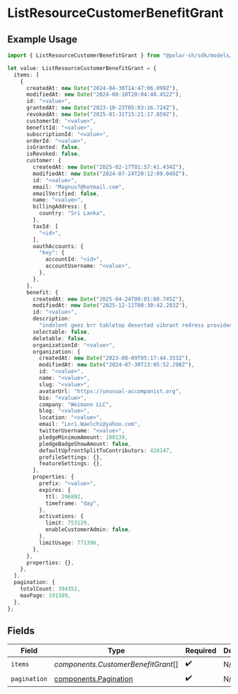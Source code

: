 # ListResourceCustomerBenefitGrant

## Example Usage

```typescript
import { ListResourceCustomerBenefitGrant } from "@polar-sh/sdk/models/components";

let value: ListResourceCustomerBenefitGrant = {
  items: [
    {
      createdAt: new Date("2024-04-30T14:47:06.099Z"),
      modifiedAt: new Date("2024-08-10T20:04:48.452Z"),
      id: "<value>",
      grantedAt: new Date("2023-10-23T05:03:16.724Z"),
      revokedAt: new Date("2025-01-31T15:21:17.859Z"),
      customerId: "<value>",
      benefitId: "<value>",
      subscriptionId: "<value>",
      orderId: "<value>",
      isGranted: false,
      isRevoked: false,
      customer: {
        createdAt: new Date("2025-02-17T01:57:41.434Z"),
        modifiedAt: new Date("2024-07-24T20:12:09.049Z"),
        id: "<value>",
        email: "Magnus7@hotmail.com",
        emailVerified: false,
        name: "<value>",
        billingAddress: {
          country: "Sri Lanka",
        },
        taxId: [
          "<id>",
        ],
        oauthAccounts: {
          "key": {
            accountId: "<id>",
            accountUsername: "<value>",
          },
        },
      },
      benefit: {
        createdAt: new Date("2025-04-24T09:01:08.745Z"),
        modifiedAt: new Date("2025-12-11T00:30:42.283Z"),
        id: "<value>",
        description:
          "indolent geez brr tabletop deserted vibrant redress provided happy",
        selectable: false,
        deletable: false,
        organizationId: "<value>",
        organization: {
          createdAt: new Date("2023-08-09T05:17:44.333Z"),
          modifiedAt: new Date("2024-07-30T13:05:52.298Z"),
          id: "<value>",
          name: "<value>",
          slug: "<value>",
          avatarUrl: "https://unusual-accompanist.org",
          bio: "<value>",
          company: "Weimann LLC",
          blog: "<value>",
          location: "<value>",
          email: "Lori.Waelchi@yahoo.com",
          twitterUsername: "<value>",
          pledgeMinimumAmount: 190139,
          pledgeBadgeShowAmount: false,
          defaultUpfrontSplitToContributors: 428147,
          profileSettings: {},
          featureSettings: {},
        },
        properties: {
          prefix: "<value>",
          expires: {
            ttl: 296892,
            timeframe: "day",
          },
          activations: {
            limit: 753129,
            enableCustomerAdmin: false,
          },
          limitUsage: 771396,
        },
      },
      properties: {},
    },
  ],
  pagination: {
    totalCount: 394352,
    maxPage: 191389,
  },
};
```

## Fields

| Field                                                          | Type                                                           | Required                                                       | Description                                                    |
| -------------------------------------------------------------- | -------------------------------------------------------------- | -------------------------------------------------------------- | -------------------------------------------------------------- |
| `items`                                                        | *components.CustomerBenefitGrant*[]                            | :heavy_check_mark:                                             | N/A                                                            |
| `pagination`                                                   | [components.Pagination](../../models/components/pagination.md) | :heavy_check_mark:                                             | N/A                                                            |